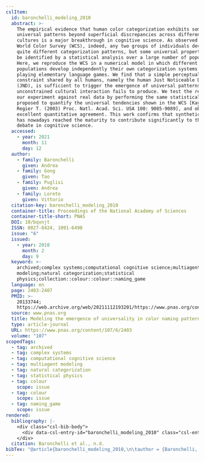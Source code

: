 ```yaml
---
cslItem:
  id: baronchelli_modeling_2010
  abstract: >-
    The empirical evidence that human color categorization exhibits some
    universal patterns beyond superficial discrepancies across different
    cultures is a major breakthrough in cognitive science. As observed in the
    World Color Survey (WCS), indeed, any two groups of individuals develop
    quite different categorization patterns, but some universal properties can
    be identified by a statistical analysis over a large number of populations.
    Here, we reproduce the WCS in a numerical model in which different
    populations develop independently their own categorization systems by
    playing elementary language games. We find that a simple perceptual
    constraint shared by all humans, namely the human Just Noticeable Difference
    (JND), is sufficient to trigger the emergence of universal patterns that
    unconstrained cultural interaction fails to produce. We test the results of
    our experiment against real data by performing the same statistical analysis
    proposed to quantify the universal tendencies shown in the WCS [Kay P &
    Regier T. (2003) Proc. Natl. Acad. Sci. USA 100: 9085-9089], and obtain an
    excellent quantitative agreement. This work confirms that synthetic modeling
    has nowadays reached the maturity to contribute significantly to the ongoing
    debate in cognitive science.
  accessed:
    - year: 2021
      month: 11
      day: 12
  author:
    - family: Baronchelli
      given: Andrea
    - family: Gong
      given: Tao
    - family: Puglisi
      given: Andrea
    - family: Loreto
      given: Vittorio
  citation-key: baronchelli_modeling_2010
  container-title: Proceedings of the National Academy of Sciences
  container-title-short: PNAS
  DOI: 10/bqvnjt
  ISSN: 0027-8424, 1091-6490
  issue: "6"
  issued:
    - year: 2010
      month: 2
      day: 9
  keyword: >-
    archived;complex systems;computational cognitive science;multiagent
    modeling;natural categorization;statistical
    physics;collection::colour::colour::naming_game
  language: en
  page: 2403-2407
  PMID: >-
    20133744;
    https://web.archive.org/web/20211112193201/https://www.pnas.org/content/107/6/2403
  source: www.pnas.org
  title: Modeling the emergence of universality in color naming patterns
  type: article-journal
  URL: https://www.pnas.org/content/107/6/2403
  volume: "107"
scopedTags:
  - tag: archived
  - tag: complex systems
  - tag: computational cognitive science
  - tag: multiagent modeling
  - tag: natural categorization
  - tag: statistical physics
  - tag: colour
    scope: issue
  - tag: colour
    scope: issue
  - tag: naming_game
    scope: issue
rendered:
  bibliography: |-
    <div class="csl-bib-body">
      <div data-csl-entry-id="baronchelli_modeling_2010" class="csl-entry">Baronchelli, A., Gong, T., Puglisi, A., &#38; Loreto, V. n.d.. Modeling the emergence of universality in color naming patterns. <i>Proceedings of the National Academy of Sciences</i>, <i>107</i>(6), 2403–2407. https://doi.org/10/bqvnjt</div>
    </div>
  citation: Baronchelli et al., n.d.
bibTex: "@article{baronchelli_modeling_2010,\n\tauthor = {Baronchelli, Andrea and Gong, Tao and Puglisi, Andrea and Loreto, Vittorio},\n\tjournal = {Proceedings of the National Academy of Sciences},\n\tnumber = {6},\n\tpages = {2403--2407},\n\ttitle = {Modeling the emergence of universality in color naming patterns},\n\thowpublished = {https://www.pnas.org/content/107/6/2403},\n\tvolume = {107},\n}\n\n"
---
```

